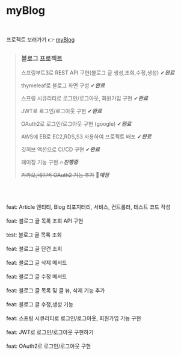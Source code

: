 # myBlog
<br>


프로젝트 보러가기 👉 <a href="http://springboot-developer-env-1.eba-hs4fdntj.ap-northeast-2.elasticbeanstalk.com/login" target="_blank"> myBlog </a>
>### 블로그 프로젝트
>
> 스프링부트3로 REST API 구현(블로그 글 생성,조회,수정,생성) ✔***완료***
>
>thymeleaf로 블로그 화면 구성  ✔***완료***
>
>스프링 시큐리티로 로그인/로그아웃, 회원가입 구현  ✔***완료***
>
>JWT로 로그인/로그아웃 구현  ✔***완료***
>
>OAuth2로 로그인/로그아웃 구현 (google)  ✔***완료***
>
>AWS에 EB로 EC2,RDS,S3 사용하여 프로젝트 배포  ✔***완료***
>
>깃허브 액션으로 CI/CD 구현 ✔***완료***
> 
> 패이징 기능 구현 🔥***진행중***
> 
> ~~카카오,네이버 OAuth2 기능 추가~~  📝***예정***

<br><br><br>
feat: Article 엔티티, Blog 리포지터리, 서비스, 컨트롤러, 테스트 코드 작성 <br><br>
feat: 블로그 글 목록 조회 API 구현 <br><br>
test: 블로그 글 목록 조회 <br><br>
feat: 블로그 글 단건 조회 <br><br>
feat: 블로그 글 삭제 메서드 <br><br>
feat: 블로그 글 수정 메서드 <br><br>
feat: 블로그 글 목록 및 글 뷰, 삭제 기능 추가 <br><br>
feat: 블로그 글 수정,생성 기능 <br><br>
feat: 스프링 시큐리티로 로그인/로그아웃, 회원가입 기능 구현 <br><br>
feat: JWT로 로그인/로그아웃 구현하기 <br><br>
feat: OAuth2로 로그인/로그아웃 구현 <br><br>
